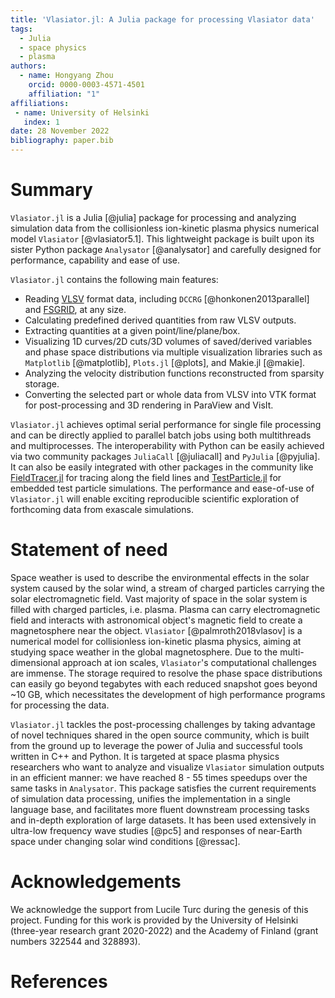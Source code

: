 ```yaml
---
title: 'Vlasiator.jl: A Julia package for processing Vlasiator data'
tags:
  - Julia
  - space physics
  - plasma
authors:
  - name: Hongyang Zhou
    orcid: 0000-0003-4571-4501
    affiliation: "1"
affiliations:
 - name: University of Helsinki
   index: 1
date: 28 November 2022
bibliography: paper.bib
---
```


# Summary

`Vlasiator.jl` is a Julia [@julia] package for processing and analyzing simulation data from the collisionless ion-kinetic plasma physics numerical model `Vlasiator` [@vlasiator5.1].
This lightweight package is built upon its sister Python package `Analysator` [@analysator] and carefully designed for performance, capability and ease of use.

`Vlasiator.jl` contains the following main features:

- Reading [VLSV](https://github.com/fmihpc/vlsv) format data, including `DCCRG` [@honkonen2013parallel] and [FSGRID](https://github.com/fmihpc/fsgrid), at any size.
- Calculating predefined derived quantities from raw VLSV outputs.
- Extracting quantities at a given point/line/plane/box.
- Visualizing 1D curves/2D cuts/3D volumes of saved/derived variables and phase space distributions via multiple visualization libraries such as `Matplotlib` [@matplotlib], `Plots.jl` [@plots], and Makie.jl [@makie].
- Analyzing the velocity distribution functions reconstructed from sparsity storage.
- Converting the selected part or whole data from VLSV into VTK format for post-processing and 3D rendering in ParaView and VisIt.

`Vlasiator.jl` achieves optimal serial performance for single file processing and can be directly applied to parallel batch jobs using both multithreads and multiprocesses.
The interoperability with Python can be easily achieved via two community packages `JuliaCall` [@juliacall] and `PyJulia` [@pyjulia].
It can also be easily integrated with other packages in the community like [FieldTracer.jl](https://github.com/henry2004y/FieldTracer.jl) for tracing along the field lines and [TestParticle.jl](https://github.com/henry2004y/TestParticle.jl) for embedded test particle simulations.
The performance and ease-of-use of `Vlasiator.jl` will enable exciting reproducible scientific exploration of forthcoming data from exascale simulations.

# Statement of need

Space weather is used to describe the environmental effects in the solar system caused by the solar wind, a stream of charged particles carrying the solar electromagnetic field.
Vast majority of space in the solar system is filled with charged particles, i.e. plasma.  Plasma can carry electromagnetic field and interacts with astronomical object's magnetic field to create a magnetosphere near the object.
`Vlasiator` [@palmroth2018vlasov] is a numerical model for collisionless ion-kinetic plasma physics, aiming at studying space weather in the global magnetosphere.
Due to the multi-dimensional approach at ion scales, `Vlasiator`'s computational challenges are immense.
The storage required to resolve the phase space distributions can easily go beyond tegabytes with each reduced snapshot goes beyond ~10 GB, which necessitates the development of high performance programs for processing the data.

`Vlasiator.jl` tackles the post-processing challenges by taking advantage of novel techniques shared in the open source community, which is built from the ground up to leverage the power of Julia and successful tools written in C++ and Python.
It is targeted at space plasma physics researchers who want to analyze and visualize `Vlasiator` simulation outputs in an efficient manner: we have reached 8 - 55 times speedups over the same tasks in `Analysator`.
This package satisfies the current requirements of simulation data processing, unifies the implementation in a single language base, and facilitates more fluent downstream processing tasks and in-depth exploration of large datasets.
It has been used extensively in ultra-low frequency wave studies [@pc5] and responses of near-Earth space under changing solar wind conditions [@ressac].

# Acknowledgements

We acknowledge the support from Lucile Turc during the genesis of this project.
Funding for this work is provided by the University of Helsinki (three-year research grant 2020-2022) and the Academy of Finland (grant numbers 322544 and 328893).

# References